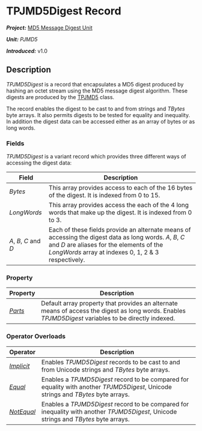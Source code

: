# TPJMD5Digest Record

***Project:*** [MD5 Message Digest Unit](../API.md)

***Unit:*** _PJMD5_

***Introduced:*** v1.0

## Description

_TPJMD5Digest_ is a record that encapsulates a MD5 digest produced by hashing an octet stream using the MD5 message digest algorithm. These digests are produced by the [TPJMD5](./TPJMD5.md) class.

The record enables the digest to be cast to and from strings and _TBytes_ byte arrays. It also permits digests to be tested for equality and inequality. In addition the digest data can be accessed either as an array of bytes or as long words.

### Fields

_TPJMD5Digest_ is a variant record which provides three different ways of accessing the digest data:

| Field | Description |
|-------|-------------|
| _Bytes_ | This array provides access to each of the 16 bytes of the digest. It is indexed from 0 to 15. |
| _LongWords_ | This array provides access the each of the 4 long words that make up the digest. It is indexed from 0 to 3. |
| _A_, _B_, _C_ and _D_ | Each of these fields provide an alternate means of accessing the digest data as long words. _A_, _B_, _C_ and _D_ are aliases for the elements of the _LongWords_ array at indexes 0, 1, 2 & 3 respectively. |

### Property

| Property | Description |
|----------|-------------|
| [_Parts_](./TPJMD5Digest-Parts.md) | Default array property that provides an alternate means of access the digest as long words. Enables _TPJMD5Digest_ variables to be directly indexed. |

### Operator Overloads

| Operator | Description |
|----------|-------------|
| [_Implicit_](./TPJMD5Digest-Implicit.md) | Enables _TPJMD5Digest_ records to be cast to and from Unicode strings and _TBytes_ byte arrays. |
| [_Equal_](./TPJMD5Digest-Equal.md) | Enables a _TPJMD5Digest_ record to be compared for equality with another _TPJMD5Digest_, Unicode strings and _TBytes_ byte arrays. |
| [_NotEqual_](./TPJMD5Digest-NotEqual.md) | Enables a _TPJMD5Digest_ record to be compared for inequality with another _TPJMD5Digest_, Unicode strings and _TBytes_ byte arrays. |